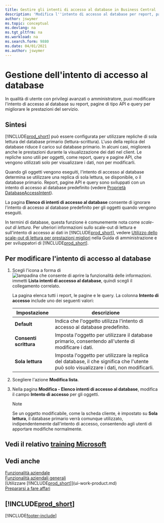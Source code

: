```yaml
---
title: Gestire gli intenti di accesso al database in Business Central
description: 'Modifica l''intento di accesso al database per report, pagine API e query.'
author: jswymer
ms.topic: conceptual
ms.devlang: na
ms.tgt_pltfrm: na
ms.workload: na
ms.search.form: 9880
ms.date: 04/01/2021
ms.author: jswymer
---
```

# <a name="managing-database-access-intent"></a>Gestione dell'intento di accesso al database

In qualità di utente con privilegi avanzati o amministratore, puoi modificare l'intento di accesso al database su report, pagine di tipo API e query per migliorare le prestazioni del servizio.

## <a name="overview"></a>Sintesi

[!INCLUDE[prod_short](includes/prod_short.md)] può essere configurata per utilizzare repliche di sola lettura del database primario (lettura-scrittura). L'uso della replica del database riduce il carico sul database primario. In alcuni casi, migliorerà anche le prestazioni durante la visualizzazione dei dati nel client. Le repliche sono utili per oggetti, come report, query e pagine API, che vengono utilizzati solo per visualizzare i dati, non per modificarli.

Quando gli oggetti vengono eseguiti, l'intento di accesso al database determina se utilizzare una replica di sola lettura, se disponibile, o il database primario. Report, pagine API e query sono sviluppati con un intento di accesso al database predefinito (vedere [Proprietà DatabaseAccessIntent](/dynamics365/business-central/dev-itpro/developer/properties/devenv-dataaccessintent-property)).

La pagina **Elenco di intenti di accesso al database** consente di ignorare l'intento di accesso al database predefinito per gli oggetti quando vengono eseguiti.

In termini di database, questa funzione è comunemente nota come *scale-out di lettura*. Per ulteriori informazioni sullo scale-out di lettura e sull'intento di accesso ai dati in [!INCLUDE[prod_short](includes/prod_short.md)], vedere [Utilizzo dello scale-out di lettura per prestazioni migliori](/dynamics365/business-central/dev-itpro/administration/database-read-scale-out-overview) nella Guida di amministrazione e per sviluppatori di [!INCLUDE[prod_short](includes/prod_short.md)].

## <a name="to-change-the-database-access-intent"></a>Per modificare l'intento di accesso al database

1. Scegli l'icona a forma di ![lampadina che consente di aprire la funzionalità delle informazioni.](media/ui-search/search_small.png "Dimmi cosa vuoi fare") immetti **Lista intenti di accesso al database**, quindi scegli il collegamento correlato.

    La pagina elenca tutti i report, le pagine e le query. La colonna **Intento di accesso** include uno dei seguenti valori:

    |**Impostazione**|**descrizione**|  
    |------------|-------------|  
    |**Default**|Indica che l'oggetto utilizza l'intento di accesso al database predefinito.|
    |**Consenti scrittura**|Imposta l'oggetto per utilizzare il database primario, consentendo all'utente di modificare i dati.|
    |**Sola lettura**|Imposta l'oggetto per utilizzare la replica del database, il che significa che l'utente può solo visualizzare i dati, non modificarli.|

2. Scegliere l'azione **Modifica lista**.

3. Nella pagina **Modifica - Elenco intenti di accesso al database**, modifica il campo **Intento di accesso** per gli oggetti.

    > [!NOTE]
    > Se un oggetto modificabile, come la scheda cliente, è impostato su **Sola lettura**, il database primario verrà comunque utilizzato, indipendentemente dall'intento di accesso, consentendo agli utenti di apportare modifiche normalmente.

## <a name="see-related-microsoft-training"></a>Vedi il relativo [training Microsoft](/training/paths/deploy-configure-dynamics-365-business-central/)

## <a name="see-also"></a>Vedi anche
[Funzionalità aziendale](across-business-functionality.md)  
[Funzionalità aziendali generali](ui-across-business-areas.md)  
[Utilizzare [!INCLUDE[prod_short](includes/prod_short.md)]](ui-work-product.md)  
[Prepararsi a fare affari](ui-get-ready-business.md)    

## [!INCLUDE[prod_short](includes/free_trial_md.md)]


[!INCLUDE[footer-include](includes/footer-banner.md)]
